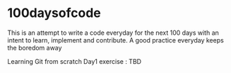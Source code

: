 # 100daysofcode
This is an attempt to write a code everyday for the next 100 days with an intent to learn, implement and contribute. A good practice everyday keeps the boredom away

Learning Git from scratch
Day1 exercise : TBD
